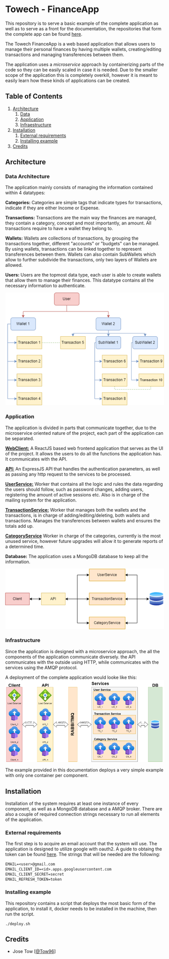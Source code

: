 # Towech - FinanceApp

This repository is to serve a basic example of the complete application as well as to serve as a front for the documentation, the repositories that form the complete app can be found [here](https://github.com/towech-financeapp).

The Towech FinanceApp is a web based application that allows users to manage their personal finances by having multiple wallets, creating/editing transactions and managing transferences between them.

The application uses a _microservice_ approach by containerizing parts of the code so they can be easily scaled in case it is needed. Due to the smaller scope of the application this is completely overkill, however it is meant to easily learn how these kinds of applications can be created.

## Table of Contents

1. [Architecture](#Architecture)
   1. [Data](#Arch_Data)
   2. [Application](#Arch_App)
   3. [Infraestructure](#Arch_Infraestructure)
2. [Installation](#Installation)
   1. [External requirements](#Inst_ext)
   2. [Installing example](#Inst_exa)
3. [Credits](#Credits)

## Architecture

### Data Architecture

The application mainly consists of managing the information contained within 4 datatypes:

**Categories:** Categories are simple tags that indicate types for transactions, indicate if they are either Income or Expense.

**Transactions:** Transactions are the main way the finances are managed, they contain a category, concept and most importantly, an amount. All transactions require to have a wallet they belong to.

**Wallets:** Wallets are collections of transactions, by grouping the transactions together, different "accounts" or "budgets" can be managed. By using wallets, transactions can be linked together to represent transferences between them. Wallets can also contain SubWallets which allow to further subdivide the transactions, only two layers of Wallets are allowed.

**Users:** Users are the topmost data type, each user is able to create wallets that allow them to manage their finances. This datatype contains all the necessary information to authenticate.

![Data Diagram](media/data.png)

### Application

The application is divided in parts that communicate together, due to the microservice oriented nature of the project, each part of the application can be separated.

[**WebClient:**](https://github.com/towech-financeApp/WebClient) A ReactJS based web frontend application that serves as the UI of the project. It allows the users to do all the functions the application has. It communicates with the API.

[**API:**](https://github.com/towech-financeApp/WebApi) An ExpressJS API that handles the authentication parameters, as well as passing any http request to the services to be processed.

[**UserService:**](https://github.com/towech-financeApp/UserService) Worker that contains all the logic and rules the data regarding the users should follow, such as password changes, adding users, registering the amount of active sessions etc. Also is in charge of the mailing system for the application.

[**TransactionService:**](https://github.com/towech-financeApp/TransactionService) Worker that manages both the wallets and the transactions, is in charge of adding/editing/deleting, both wallets and transactions. Manages the transferences between wallets and ensures the totals add up.

[**CategoryService**](https://github.com/towech-financeApp/CategoryReportService) Worker in charge of the categories, currently is the most unused service, however future upgrades will allow it to generate reports of a determined time.

**Database:** The application uses a MongoDB database to keep all the information.

![App Diagram](media/app.png)

### Infrastructure

Since the application is designed with a microservice approach, the all the components of the application communicate diversely. the API communicates with the outside using HTTP, while communicates with the services using the AMQP protocol.

A deployment of the complete application would looke like this:
![Infrastructure Diagram](media/infra.png)

The example provided in this documentation deploys a very simple example with only one container per component.

## Installation

Installation of the system requires at least one instance of every component, as well as a MongoDB database and a AMQP broker. There are also a couple of required connection strings necessary to run all elements of the application.

### External requirements

The first step is to acquire an email account that the system will use. The application is designed to utilize google with oauth2. A guide to obtaing the token can be found [here](https://developers.google.com/identity/protocols/oauth2). The strings that will be needed are the following:

```
EMAIL=<user>@gmail.com
EMAIL_CLIENT_ID=<id>.apps.googleusercontent.com
EMAIL_CLIENT_SECRET=secret
EMAIL_REFRESH_TOKEN=token
```

### Installing example

This repository contains a script that deploys the most basic form of the application, to install it, docker needs to be installed in the machine, then run the script.

```
./deploy.sh
```

## Credits

- Jose Tow [[@Tow96](https://github.com/Tow96)]
